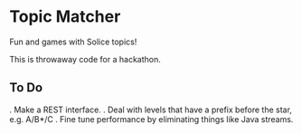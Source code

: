 # Topic Matcher

Fun and games with Solice topics!

This is throwaway code for a hackathon.

## To Do

. Make a REST interface.
. Deal with levels that have a prefix before the star, e.g. A/B*/C
. Fine tune performance by eliminating things like Java streams.